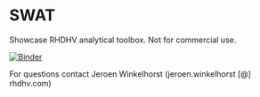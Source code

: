 # SWAT
Showcase RHDHV analytical toolbox.
Not for commercial use.

[![Binder](https://mybinder.org/badge_logo.svg)](https://mybinder.org/v2/gh/jeroenwinkelhorst/SWAT/main)

For questions contact Jeroen Winkelhorst (jeroen.winkelhorst [@] rhdhv.com)
